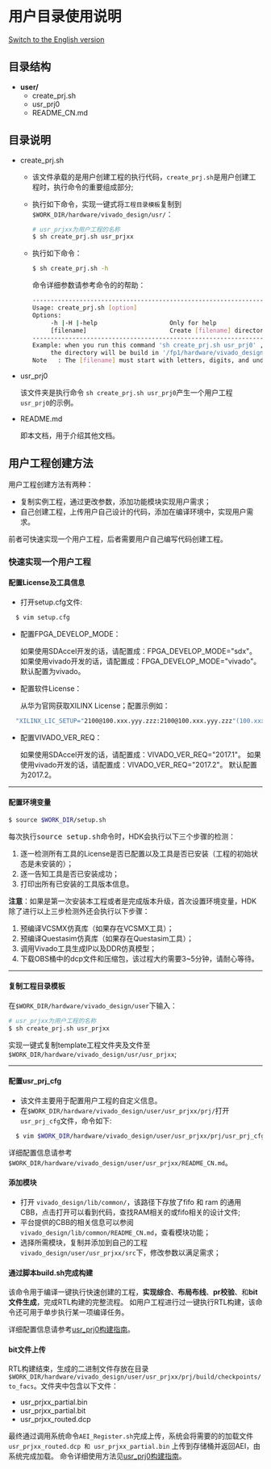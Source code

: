# 用户目录使用说明

[Switch to the English version](./README.md)

## 目录结构

- **user/**
  - create_prj.sh
  - usr_prj0
  - README_CN.md

## 目录说明

- create_prj.sh
  - 该文件承载的是用户创建工程的执行代码，`create_prj.sh`是用户创建工程时，执行命令的重要组成部分;
  - 执行如下命令，实现一键式将`工程目录模板`复制到`$WORK_DIR/hardware/vivado_design/usr/`：

    ```bash
    # usr_prjxx为用户工程的名称
    $ sh create_prj.sh usr_prjxx
    ```

  - 执行如下命令：

    ```bash
    $ sh create_prj.sh -h
    ```

    命令详细参数请参考命令的的帮助：

    ```bash
    ---------------------------------------------------------------------
    Usage: create_prj.sh [option]
    Options:
         -h |-H |-help                    Only for help
         [filename]                       Create [filename] directory
    ---------------------------------------------------------------------
    Example: when you run this command 'sh create_prj.sh usr_prj0' ,
         the directory will be build in '/fp1/hardware/vivado_design/usr/usr_prj0'
    Note   : The [filename] must start with letters, digits, and underscores.
    ```

- usr_prj0

  该文件夹是执行命令 `sh create_prj.sh usr_prj0`产生一个用户工程 `usr_prj0`的示例。

- README.md

  即本文档，用于介绍其他文档。

## 用户工程创建方法

用户工程创建方法有两种：

- 复制实例工程，通过更改参数，添加功能模块实现用户需求；
- 自己创建工程，上传用户自己设计的代码，添加在编译环境中，实现用户需求。

前者可快速实现一个用户工程，后者需要用户自己编写代码创建工程。

### 快速实现一个用户工程

#### 配置License及工具信息

- 打开setup.cfg文件:

```bash
  $ vim setup.cfg
```

- 配置FPGA_DEVELOP_MODE：

  如果使用SDAccel开发的话，请配置成：FPGA_DEVELOP_MODE="sdx"。
  如果使用vivado开发的话，请配置成：FPGA_DEVELOP_MODE="vivado"。
  默认配置为vivado。

- 配置软件License：

  从华为官网获取XILINX License；配置示例如：

```bash
  "XILINX_LIC_SETUP="2100@100.xxx.yyy.zzz:2100@100.xxx.yyy.zzz"(100.xxx.yyy.zzz表示license的ip地址).
```

- 配置VIVADO_VER_REQ：

  如果使用SDAccel开发的话，请配置成：VIVADO_VER_REQ="2017.1"。
  如果使用vivado开发的话，请配置成：VIVADO_VER_REQ="2017.2"。
  默认配置为2017.2。

---

#### 配置环境变量

  ```bash
  $ source $WORK_DIR/setup.sh
  ```

每次执行<kbd>source setup.sh</kbd>命令时，HDK会执行以下三个步骤的检测：

1. 逐一检测所有工具的License是否已配置以及工具是否已安装（工程的初始状态是未安装的）；
2. 逐一告知工具是否已安装成功；
3. 打印出所有已安装的工具版本信息。

**注意**：如果是第一次安装本工程或者是完成版本升级，首次设置环境变量，HDK除了进行以上三步检测外还会执行以下步骤：

1. 预编译VCSMX仿真库（如果存在VCSMX工具）；
2. 预编译Questasim仿真库（如果存在Questasim工具）；
3. 调用Vivado工具生成IP以及DDR仿真模型；
4. 下载OBS桶中的dcp文件和压缩包，该过程大约需要3~5分钟，请耐心等待。

---

#### 复制工程目录模板

  在`$WORK_DIR/hardware/vivado_design/user`下输入：

  ````bash
  # usr_prjxx为用户工程的名称
  $ sh create_prj.sh usr_prjxx
  ````

  实现一键式复制template工程文件夹及文件至`$WORK_DIR/hardware/vivado_design/usr/usr_prjxx`;

---

#### 配置usr_prj_cfg

- 该文件主要用于配置用户工程的自定义信息。
- 在`$WORK_DIR/hardware/vivado_design/user/usr_prjxx/prj/`打开`usr_prj_cfg`文件，命令如下:

```bash
  $ vim $WORK_DIR/hardware/vivado_design/user/usr_prjxx/prj/usr_prj_cfg
```

详细配置信息请参考`$WORK_DIR/hardware/vivado_design/user/usr_prjxx/README_CN.md`。

#### 添加模块

- 打开 `vivado_design/lib/common/`，该路径下存放了fifo 和 ram 的通用 CBB，点击打开可以看到代码，查找RAM相关的或fifo相关的设计文件;
- 平台提供的CBB的相关信息可以参阅`vivado_design/lib/common/README_CN.md`，查看模块功能；
- 选择所需模块，复制并添加到自己的工程`vivado_design/user/usr_prjxx/src`下，修改参数以满足需求；

#### 通过脚本build.sh完成构建

该命令用于编译一键执行快速创建的工程，**实现综合**、**布局布线**、**pr校验**、和**bit文件生成**，完成RTL构建的完整流程。
如用户工程进行过一键执行RTL构建，该命令还可用于单步执行某一项编译任务。

详细配置信息请参考[usr_prj0构建指南](./usr_prj0/README_CN.md)。

#### bit文件上传

RTL构建结束，生成的二进制文件存放在目录`$WORK_DIR/hardware/vivado_design/user/usr_prjxx/prj/build/checkpoints/to_facs`。文件夹中包含以下文件：

- usr_prjxx_partial.bin
- usr_prjxx_partial.bit
- usr_prjxx_routed.dcp

最终通过调用系统命令`AEI_Register.sh`完成上传，系统会将需要的的加载文件`usr_prjxx_routed.dcp 和 usr_prjxx_partial.bin` 上传到存储桶并返回AEI，由系统完成加载。
命令详细使用方法见[usr_prj0构建指南](./usr_prj0/README_CN.md)。
